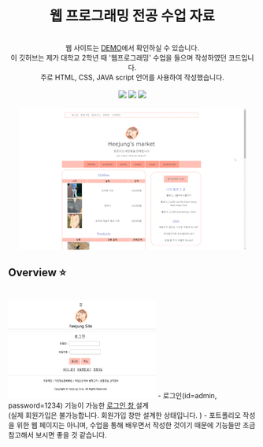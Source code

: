 <p align="center">
  <h1 align="center">웹 프로그래밍 전공 수업 자료 </h1>

  <p align="center">
  <br/>웹 사이트는 <a href="https://heejung0413.github.io/heejung-market/">DEMO</a>에서 확인하실 수 있습니다.
  <br/>
 이 깃허브는 제가 대학교 2학년 때 '웹프로그래밍' 수업을 들으며 작성하였던 코드입니다.
    <br/>
    주로 HTML, CSS, JAVA script 언어를 사용하여 작성했습니다.
  <br/>
    <br/>
    <img src="https://img.shields.io/badge/--05122A?style=flat&logo=bootstrap&logoColor=563D7C"/>
    <img src="https://img.shields.io/badge/-CSS-05122A?style=flat&logo=CSS3&logoColor=1572B6"/>
    <img src="https://img.shields.io/badge/-HTML-05122A?style=flat&logo=HTML5"/>
  <br/>
  <br/>
  <img src="https://github.com/heejung0413/heejung-market/blob/main/demo/market-gif.gif?raw=true"/>
    
</p>

## Overview ⭐️
</br> 
 <img src="https://github.com/heejung0413/heejung-market/blob/main/demo/login.png?raw=true" width="300" height="200"/>
- 로그인(id=admin, password=1234) 기능이 가능한  <a href="https://heejung0413.github.io/heejung-market/midterm.html"> 로그인 창 </a> 설계 
 <br/> (실제 회원가입은 불가능합니다. 회원가입 창만 설계한 상태입니다. )
- 포트폴리오 작성을 위한 웹 페이지는 아니며, 수업을 통해 배우면서 작성한 것이기 때문에 기능들만 조금 참고해서 보시면 좋을 것 같습니다. 

